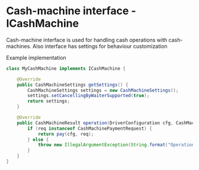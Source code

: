 # Cash-machine interface - ICashMachine

Cash-machine interface is used for handling cash operations with cash-machines. Also interface has settings for 
behaviour customization

Example implementation
```java
class MyCashMachine implements ICashMachine {

	@Override
	public CashMachineSettings getSettings() {
		CashMachineSettings settings = new CashMachineSettings();
		settings.setCancellingByWaiterSupported(true);
		return settings;
	}

	@Override
	public CashMachineResult operation(DriverConfiguration cfg, CashMachineRequest req) {
		if (req instanceof CashMachinePaymentRequest) {
			return pay(cfg, req);
		} else {
			throw new IllegalArgumentException(String.format("Operation %s not supported", req.getClass().getSimpleName()));
		}
	}
}
```